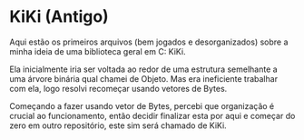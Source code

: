 # KiKi (Antigo)

Aqui estão os primeiros arquivos (bem jogados e desorganizados) sobre a minha ideia de uma biblioteca geral em C: KiKi.

Ela inicialmente iria ser voltada ao redor de uma estrutura semelhante a uma árvore binária qual chamei de Objeto. Mas era ineficiente trabalhar com ela, logo resolvi recomeçar usando vetores de Bytes.

Começando a fazer usando vetor de Bytes, percebi que organização é crucial ao funcionamento, então decidir finalizar esta por aqui e começar do zero em outro repositório, este sim será chamado de KiKi.
